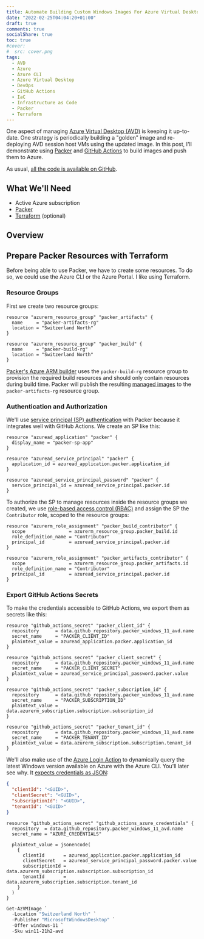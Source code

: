 ```yaml
---
title: Automate Building Custom Windows Images For Azure Virtual Desktop With Packer And GitHub Actions
date: "2022-02-25T04:04:20+01:00"
draft: true
comments: true
socialShare: true
toc: true
#cover:
#  src: cover.png
tags:
  - AVD
  - Azure
  - Azure CLI
  - Azure Virtual Desktop
  - DevOps
  - GitHub Actions
  - IaC
  - Infrastructure as Code
  - Packer
  - Terraform
---
```


One aspect of managing [Azure Virtual Desktop (AVD)](https://azure.microsoft.com/en-us/services/virtual-desktop/) is keeping it up-to-date. One strategy is periodically building a "golden" image and re-deploying AVD session host VMs using the updated image. In this post, I'll demonstrate using [Packer](https://www.packer.io/) and [GitHub Actions](https://github.com/features/actions) to build images and push them to Azure.

<!--more-->

As usual, [all the code is available on GitHub](https://github.com/schnerring/packer-windows-avd).

## What We'll Need

- Active Azure subscription
- [Packer](https://www.packer.io/)
- [Terraform](https://www.terraform.io/) (optional)

## Overview

## Prepare Packer Resources with Terraform

Before being able to use Packer, we have to create some resources. To do so, we could use the Azure CLI or the Azure Portal. I like using Terraform.

### Resource Groups

First we create two resource groups:

```hcl,
resource "azurerm_resource_group" "packer_artifacts" {
  name     = "packer-artifacts-rg"
  location = "Switzerland North"
}

resource "azurerm_resource_group" "packer_build" {
  name     = "packer-build-rg"
  location = "Switzerland North"
}
```

[Packer's Azure ARM builder](https://www.packer.io/plugins/builders/azure/arm) uses the `packer-build-rg` resource group to provision the required build resources and should only contain resources during build time.
Packer will publish the resulting [managed images](https://docs.microsoft.com/en-us/azure/virtual-machines/windows/capture-image-resource) to the `packer-artifacts-rg` resource group.

### Authentication and Authorization

We'll use [service principal (SP) authentication](https://www.packer.io/plugins/builders/azure/arm#service-principal) with Packer because it integrates well with GitHub Actions. We create an SP like this:

```hcl
resource "azuread_application" "packer" {
  display_name = "packer-sp-app"
}

resource "azuread_service_principal" "packer" {
  application_id = azuread_application.packer.application_id
}

resource "azuread_service_principal_password" "packer" {
  service_principal_id = azuread_service_principal.packer.id
}
```

To authorize the SP to manage resources inside the resource groups we created, we use [role-based access control (RBAC)](https://docs.microsoft.com/en-us/azure/role-based-access-control/overview) and assign the SP the `Contributor` role, scoped to the resource groups:

```hcl
resource "azurerm_role_assignment" "packer_build_contributor" {
  scope                = azurerm_resource_group.packer_build.id
  role_definition_name = "Contributor"
  principal_id         = azuread_service_principal.packer.id
}

resource "azurerm_role_assignment" "packer_artifacts_contributor" {
  scope                = azurerm_resource_group.packer_artifacts.id
  role_definition_name = "Contributor"
  principal_id         = azuread_service_principal.packer.id
}
```

### Export GitHub Actions Secrets

To make the credentials accessible to GitHub Actions, we export them as secrets like this:

```hcl
resource "github_actions_secret" "packer_client_id" {
  repository      = data.github_repository.packer_windows_11_avd.name
  secret_name     = "PACKER_CLIENT_ID"
  plaintext_value = azuread_application.packer.application_id
}

resource "github_actions_secret" "packer_client_secret" {
  repository      = data.github_repository.packer_windows_11_avd.name
  secret_name     = "PACKER_CLIENT_SECRET"
  plaintext_value = azuread_service_principal_password.packer.value
}

resource "github_actions_secret" "packer_subscription_id" {
  repository      = data.github_repository.packer_windows_11_avd.name
  secret_name     = "PACKER_SUBSCRIPTION_ID"
  plaintext_value = data.azurerm_subscription.subscription.subscription_id
}

resource "github_actions_secret" "packer_tenant_id" {
  repository      = data.github_repository.packer_windows_11_avd.name
  secret_name     = "PACKER_TENANT_ID"
  plaintext_value = data.azurerm_subscription.subscription.tenant_id
}
```

We'll also make use of the [Azure Login Action](https://github.com/Azure/login#configure-a-service-principal-with-a-secret) to dynamically query the latest Windows version available on Azure with the Azure CLI. You'll later see why. It [expects credentials as JSON](https://github.com/Azure/login#configure-a-service-principal-with-a-secret):

```json
{
  "clientId": "<GUID>",
  "clientSecret": "<GUID>",
  "subscriptionId": "<GUID>",
  "tenantId": "<GUID>"
}
```

```hcl
resource "github_actions_secret" "github_actions_azure_credentials" {
  repository  = data.github_repository.packer_windows_11_avd.name
  secret_name = "AZURE_CREDENTIALS"

  plaintext_value = jsonencode(
    {
      clientId       = azuread_application.packer.application_id
      clientSecret   = azuread_service_principal_password.packer.value
      subscriptionId = data.azurerm_subscription.subscription.subscription_id
      tenantId       = data.azurerm_subscription.subscription.tenant_id
    }
  )
}
```

```powershell
Get-AzVMImage `
  -Location "Switzerland North" `
  -Publisher "MicrosoftWindowsDesktop" `
  -Offer windows-11 `
  -Sku win11-21h2-avd
```
